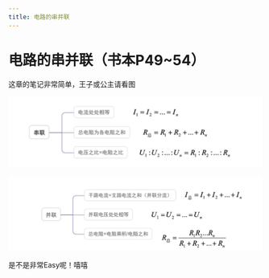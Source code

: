```yaml
---
title: 电路的串并联
---
```


# 电路的串并联（书本P49~54）

这章的笔记非常简单，王子或公主请看图

![](/physics/PEP13/15-5/1.jpg)

![](/physics/PEP13/15-5/2.jpg)

是不是非常Easy呢！嘻嘻
